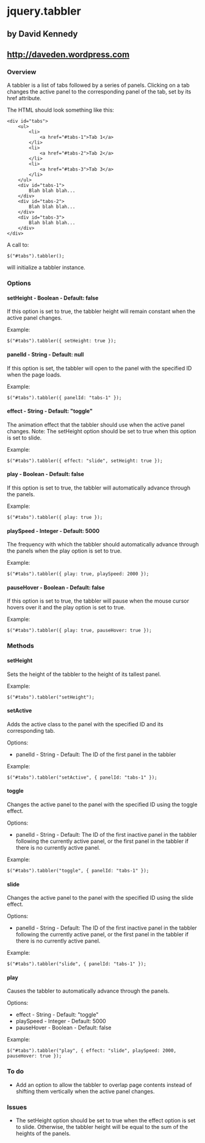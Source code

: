 # jquery.tabbler
## by David Kennedy
## http://daveden.wordpress.com

### Overview

A tabbler is a list of tabs followed by a series of panels. Clicking on a tab changes the active panel to the corresponding panel of the tab, set by its href attribute.

The HTML should look something like this:

    <div id="tabs">
        <ul>
            <li>
                <a href="#tabs-1">Tab 1</a>
            </li>
            <li>
                <a href="#tabs-2">Tab 2</a>
            </li>
            <li>
                <a href="#tabs-3">Tab 3</a>
            </li>
        </ul>
        <div id="tabs-1">
            Blah blah blah...
        </div>
        <div id="tabs-2">
            Blah blah blah...
        </div>
        <div id="tabs-3">
            Blah blah blah...
        </div>
    </div>

A call to:

    $("#tabs").tabbler();

will initialize a tabbler instance.

### Options

#### setHeight - Boolean - Default: false
If this option is set to true, the tabbler height will remain constant when the active panel changes.

Example:

    $("#tabs").tabbler({ setHeight: true });

#### panelId - String - Default: null
If this option is set, the tabbler will open to the panel with the specified ID when the page loads.

Example:

    $("#tabs").tabbler({ panelId: "tabs-1" });

#### effect - String - Default: "toggle"
The animation effect that the tabbler should use when the active panel changes. Note: The setHeight option should be set to true when this option is set to slide.

Example:

    $("#tabs").tabbler({ effect: "slide", setHeight: true });

#### play - Boolean - Default: false
If this option is set to true, the tabbler will automatically advance through the panels.

Example:

    $("#tabs").tabbler({ play: true });

#### playSpeed - Integer - Default: 5000
The frequency with which the tabbler should automatically advance through the panels when the play option is set to true.

Example:

    $("#tabs").tabbler({ play: true, playSpeed: 2000 });

#### pauseHover - Boolean - Default: false
If this option is set to true, the tabbler will pause when the mouse cursor hovers over it and the play option is set to true.

Example:

    $("#tabs").tabbler({ play: true, pauseHover: true });

### Methods

#### setHeight
Sets the height of the tabbler to the height of its tallest panel.

Example:

    $("#tabs").tabbler("setHeight");

#### setActive
Adds the active class to the panel with the specified ID and its corresponding tab.

Options:

* panelId - String - Default: The ID of the first panel in the tabbler

Example:

    $("#tabs").tabbler("setActive", { panelId: "tabs-1" });

#### toggle
Changes the active panel to the panel with the specified ID using the toggle effect.

Options:

* panelId - String - Default: The ID of the first inactive panel in the tabbler following the currently active panel, or the first panel in the tabbler if there is no currently active panel.

Example:

    $("#tabs").tabbler("toggle", { panelId: "tabs-1" });

#### slide
Changes the active panel to the panel with the specified ID using the slide effect.

Options:

* panelId - String - Default: The ID of the first inactive panel in the tabbler following the currently active panel, or the first panel in the tabbler if there is no currently active panel.

Example:

    $("#tabs").tabbler("slide", { panelId: "tabs-1" });

#### play
Causes the tabbler to automatically advance through the panels.

Options:

* effect - String - Default: "toggle"
* playSpeed - Integer - Default: 5000
* pauseHover - Boolean - Default: false

Example:

    $("#tabs").tabbler("play", { effect: "slide", playSpeed: 2000, pauseHover: true });

### To do

* Add an option to allow the tabbler to overlap page contents instead of shifting them vertically when the active panel changes.

### Issues

* The setHeight option should be set to true when the effect option is set to slide. Otherwise, the tabbler height will be equal to the sum of the heights of the panels.